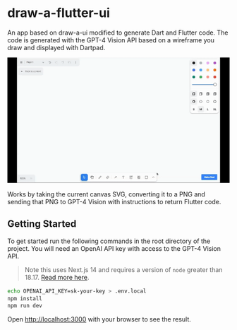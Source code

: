 # draw-a-flutter-ui

An app based on draw-a-ui modified to generate Dart and Flutter code. The code is generated with the GPT-4 Vision API based on a wireframe you draw and displayed with Dartpad.

![A demo of the app](./demo.gif)

Works by taking the current canvas SVG, converting it to a PNG and sending that PNG to GPT-4 Vision with instructions to return Flutter code.

## Getting Started

To get started run the following commands in the root directory of the project. You will need an OpenAI API key with access to the GPT-4 Vision API.

> Note this uses Next.js 14 and requires a version of `node` greater than 18.17. [Read more here](https://nextjs.org/docs/pages/building-your-application/upgrading/version-14).

```bash
echo OPENAI_API_KEY=sk-your-key > .env.local
npm install
npm run dev
```

Open [http://localhost:3000](http://localhost:3000) with your browser to see the result.
